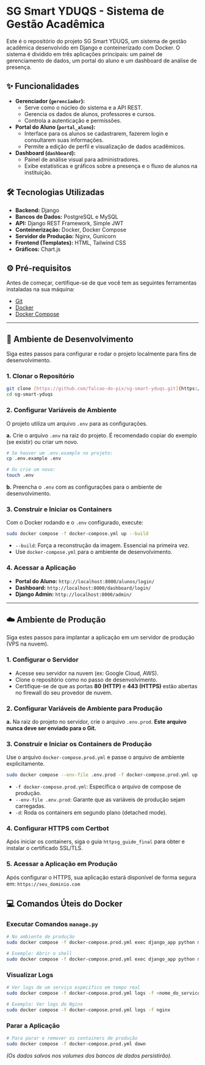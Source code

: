 # SG Smart YDUQS - Sistema de Gestão Acadêmica

Este é o repositório do projeto SG Smart YDUQS, um sistema de gestão acadêmica desenvolvido em Django e conteinerizado com Docker. O sistema é dividido em três aplicações principais: um painel de gerenciamento de dados, um portal do aluno e um dashboard de análise de presença.

## ✨ Funcionalidades

* **Gerenciador (`gerenciador`):**
    * Serve como o núcleo do sistema e a API REST.
    * Gerencia os dados de alunos, professores e cursos.
    * Controla a autenticação e permissões.
* **Portal do Aluno (`portal_aluno`):**
    * Interface para os alunos se cadastrarem, fazerem login e consultarem suas informações.
    * Permite a edição de perfil e visualização de dados acadêmicos.
* **Dashboard (`dashboard`):**
    * Painel de análise visual para administradores.
    * Exibe estatísticas e gráficos sobre a presença e o fluxo de alunos na instituição.

## 🛠️ Tecnologias Utilizadas

* **Backend:** Django
* **Bancos de Dados:** PostgreSQL e MySQL
* **API:** Django REST Framework, Simple JWT
* **Conteinerização:** Docker, Docker Compose
* **Servidor de Produção:** Nginx, Gunicorn
* **Frontend (Templates):** HTML, Tailwind CSS
* **Gráficos:** Chart.js

## ⚙️ Pré-requisitos

Antes de começar, certifique-se de que você tem as seguintes ferramentas instaladas na sua máquina:

* [Git](https://git-scm.com/)
* [Docker](https://www.docker.com/products/docker-desktop/)
* [Docker Compose](https://docs.docker.com/compose/install/)

---

## 🚀 Ambiente de Desenvolvimento

Siga estes passos para configurar e rodar o projeto localmente para fins de desenvolvimento.

### 1. Clonar o Repositório

```bash
git clone [https://github.com/falcao-do-pix/sg-smart-yduqs.git](https://github.com/falcao-do-pix/sg-smart-yduqs.git)
cd sg-smart-yduqs
```

### 2. Configurar Variáveis de Ambiente

O projeto utiliza um arquivo `.env` para as configurações.

**a.** Crie o arquivo `.env` na raiz do projeto. É recomendado copiar do exemplo (se existir) ou criar um novo.
```bash
# Se houver um .env.example no projeto:
cp .env.example .env

# Ou crie um novo:
touch .env
```

**b.** Preencha o `.env` com as configurações para o ambiente de desenvolvimento.

### 3. Construir e Iniciar os Containers

Com o Docker rodando e o `.env` configurado, execute:

```bash
sudo docker compose -f docker-compose.yml up --build
```
* `--build`: Força a reconstrução da imagem. Essencial na primeira vez.
* Use `docker-compose.yml` para o ambiente de desenvolvimento.

### 4. Acessar a Aplicação

* **Portal do Aluno:** `http://localhost:8000/alunos/login/`
* **Dashboard:** `http://localhost:8000/dashboard/login/`
* **Django Admin:** `http://localhost:8000/admin/`

---

## ☁️ Ambiente de Produção

Siga estes passos para implantar a aplicação em um servidor de produção (VPS na nuvem).

### 1. Configurar o Servidor

* Acesse seu servidor na nuvem (ex: Google Cloud, AWS).
* Clone o repositório como no passo de desenvolvimento.
* Certifique-se de que as portas **80 (HTTP)** e **443 (HTTPS)** estão abertas no firewall do seu provedor de nuvem.

### 2. Configurar Variáveis de Ambiente para Produção

**a.** Na raiz do projeto no servidor, crie o arquivo `.env.prod`. **Este arquivo nunca deve ser enviado para o Git.**


### 3. Construir e Iniciar os Containers de Produção

Use o arquivo `docker-compose.prod.yml` e passe o arquivo de ambiente explicitamente.

```bash
sudo docker compose --env-file .env.prod -f docker-compose.prod.yml up --build -d
```
* `-f docker-compose.prod.yml`: Especifica o arquivo de compose de produção.
* `--env-file .env.prod`: Garante que as variáveis de produção sejam carregadas.
* `-d`: Roda os containers em segundo plano (detached mode).

### 4. Configurar HTTPS com Certbot

Após iniciar os containers, siga o guia `httpsg_guide_final` para obter e instalar o certificado SSL/TLS.

### 5. Acessar a Aplicação em Produção

Após configurar o HTTPS, sua aplicação estará disponível de forma segura em: `https://seu_dominio.com`

## 💻 Comandos Úteis do Docker

### Executar Comandos `manage.py`

```bash
# No ambiente de produção
sudo docker compose -f docker-compose.prod.yml exec django_app python manage.py <comando>

# Exemplo: Abrir o shell
sudo docker compose -f docker-compose.prod.yml exec django_app python manage.py shell
```

### Visualizar Logs

```bash
# Ver logs de um serviço específico em tempo real
sudo docker compose -f docker-compose.prod.yml logs -f <nome_do_servico>

# Exemplo: Ver logs do Nginx
sudo docker compose -f docker-compose.prod.yml logs -f nginx
```

### Parar a Aplicação

```bash
# Para parar e remover os containers de produção
sudo docker compose -f docker-compose.prod.yml down
```
*(Os dados salvos nos volumes dos bancos de dados persistirão).*
